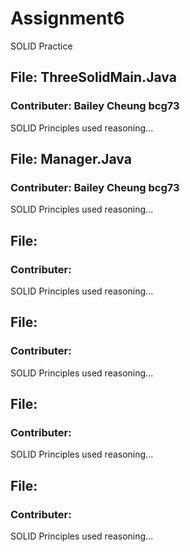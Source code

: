 # Assignment6
SOLID Practice

## File: ThreeSolidMain.Java
### Contributer: Bailey Cheung bcg73
SOLID Principles used 
reasoning...

## File: Manager.Java
### Contributer: Bailey Cheung bcg73
SOLID Principles used 
reasoning...

## File: 
### Contributer:
SOLID Principles used 
reasoning...

## File: 
### Contributer:
SOLID Principles used 
reasoning...

## File: 
### Contributer:
SOLID Principles used 
reasoning...

## File: 
### Contributer:
SOLID Principles used 
reasoning...
